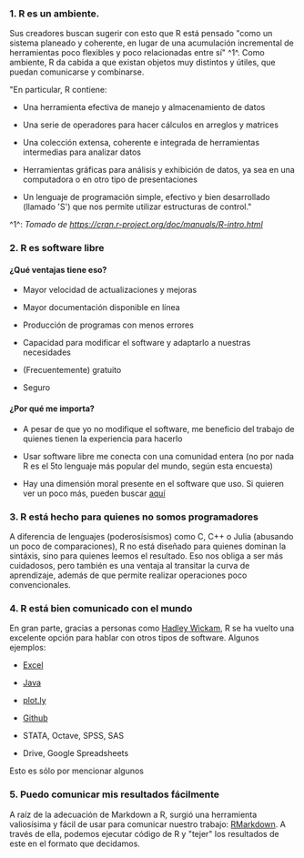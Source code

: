 ### 1. R es un ambiente.
Sus creadores buscan sugerir con esto que R está pensado "como un sistema planeado y coherente, en lugar de una acumulación incremental de herramientas poco flexibles y poco relacionadas entre sí" ^1^. Como ambiente, R da cabida a que existan objetos muy distintos y útiles, que puedan comunicarse y combinarse. 

"En particular, R contiene:

*  Una herramienta efectiva de manejo y almacenamiento de datos

*  Una serie de operadores para hacer cálculos en arreglos y matrices

*  Una colección extensa, coherente e integrada de herramientas intermedias para analizar datos

*  Herramientas gráficas para análisis y exhibición de datos, ya sea en una computadora o en otro tipo de presentaciones

*  Un lenguaje de programación simple, efectivo y bien desarrollado (llamado 'S') que nos permite utilizar estructuras de control."

^1^: *Tomado de https://cran.r-project.org/doc/manuals/R-intro.html*

### 2. R es software libre 

#### ¿Qué ventajas tiene eso?

*  Mayor velocidad de actualizaciones y mejoras

*  Mayor documentación disponible en línea

*  Producción de programas con menos errores

*  Capacidad para modificar el software y adaptarlo a nuestras necesidades

*  (Frecuentemente) gratuito 

*  Seguro

#### ¿Por qué me importa?

*  A pesar de que yo no modifique el software, me beneficio del trabajo de quienes tienen la experiencia para hacerlo

*  Usar software libre me conecta con una comunidad entera (no por nada R es el 5to lenguaje más popular del mundo, según esta encuesta)

*  Hay una dimensión moral presente en el software que uso. Si quieren ver un poco más, pueden buscar [aquí](https://www.gnu.org/philosophy/free-sw.es.html)

### 3. R está hecho para quienes no somos programadores
A diferencia de lenguajes (poderosísismos) como C, C++ o Julia (abusando un poco de comparaciones), R no está diseñado para quienes dominan la sintáxis, sino para quienes leemos el resultado. Eso nos obliga a ser más cuidadosos, pero también es una ventaja al transitar la curva de aprendizaje, además de que permite realizar operaciones poco convencionales.

### 4. R está bien comunicado con el mundo
En gran parte, gracias a personas como [Hadley Wickam](https://github.com/hadley), R se ha vuelto una excelente opción para hablar con otros tipos de software. Algunos ejemplos:

*  [Excel](https://github.com/hadley/readxl)

*  [Java](https://github.com/hadley/rJava)

*  [plot.ly](https://plot.ly/)

*  [Github](https://github.com/hadley/devtools)

*  STATA, Octave, SPSS, SAS 

*  Drive, Google Spreadsheets

Esto es sólo por mencionar algunos

### 5. Puedo comunicar mis resultados fácilmente
A raíz de la adecuación de Markdown a R, surgió una herramienta valiosísima y fácil de usar para comunicar nuestro trabajo: [RMarkdown](http://rmarkdown.rstudio.com/). A través de ella, podemos ejecutar código de R y "tejer" los resultados de este en el formato que decidamos. 



